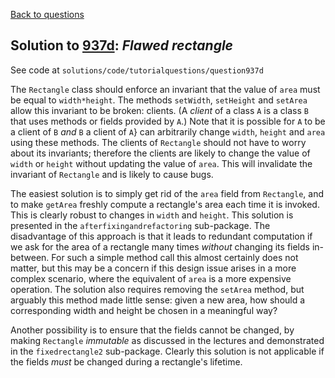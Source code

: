 [Back to questions](../README.md)

## Solution to [937d](../questions/937d): *Flawed rectangle*

See code at `solutions/code/tutorialquestions/question937d`

The `Rectangle` class should enforce an invariant that the value of
`area` must be equal to `width*height`.  The methods `setWidth`,
`setHeight` and `setArea` allow this invariant to be broken:
clients. (A *client* of a class `A` is a class `B` that uses methods or fields provided by `A`.)  Note that it is possible for `A` to be
 a client of `B` *and* `B` a client of `A`} can arbitrarily change `width`, `height` and `area` using
these methods.  The clients of `Rectangle` should not have to worry about its invariants; therefore the
clients are likely to change the value of `width` or `height` without updating the value of `area`.  This will
invalidate the invariant of `Rectangle` and is likely to cause bugs.

The easiest solution is to simply get rid of the `area` field from `Rectangle`, and to
make `getArea` freshly compute a rectangle's area each time it is invoked.  This
is clearly robust to changes in `width` and `height`.
This solution is presented in
the `afterfixingandrefactoring` sub-package.  The disadvantage of this approach is that it leads to redundant
computation if we ask for the area of a rectangle many times *without* changing its fields in-between.  For
such a simple method call this almost certainly does not matter, but this may be a concern if this design issue
arises in a more complex scenario, where the equivalent of `area` is a more expensive operation.
The solution also requires removing the `setArea`
method, but arguably this method made little sense: given a new area, how should a corresponding width and height be
chosen in a meaningful way?

Another possibility is to ensure that the fields cannot be changed, by making `Rectangle` *immutable*
as discussed in the lectures and demonstrated in the `fixedrectangle2` sub-package.  Clearly this solution is
not applicable if the fields *must* be changed during a rectangle's lifetime.
